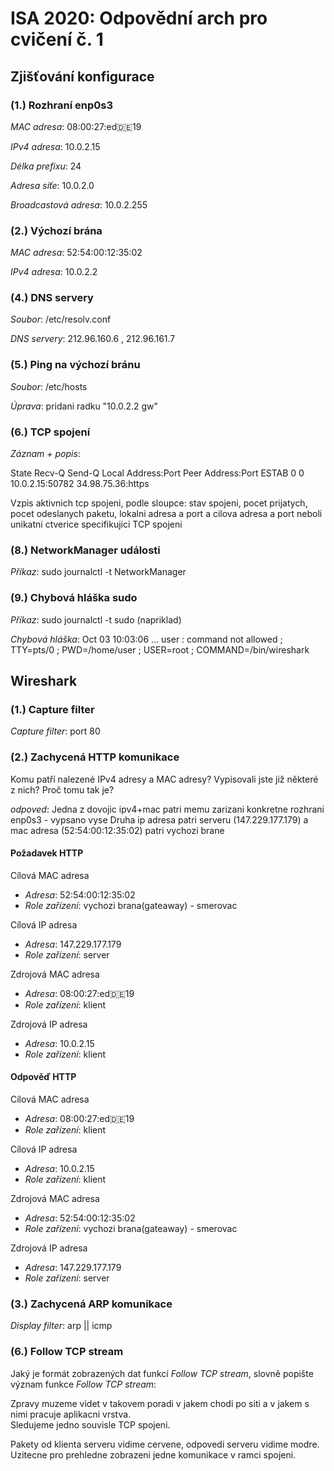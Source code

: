 # ISA 2020: Odpovědní arch pro cvičení č. 1

## Zjišťování konfigurace

### (1.) Rozhraní enp0s3

*MAC adresa*: 08:00:27:ed:de:19

*IPv4 adresa*: 10.0.2.15

*Délka prefixu*: 24

*Adresa síťe*: 10.0.2.0

*Broadcastová adresa*: 10.0.2.255

### (2.) Výchozí brána

*MAC adresa*: 52:54:00:12:35:02

*IPv4 adresa*: 10.0.2.2

### (4.) DNS servery

*Soubor*: /etc/resolv.conf

*DNS servery*: 212.96.160.6 , 212.96.161.7

### (5.) Ping na výchozí bránu

*Soubor*: /etc/hosts

*Úprava*: pridani radku "10.0.2.2    gw"

### (6.) TCP spojení

*Záznam + popis*:

State       Recv-Q Send-Q        Local Address:Port                       Peer Address:Port 
ESTAB       0      0                 10.0.2.15:50782                       34.98.75.36:https

Vzpis aktivnich tcp spojeni, podle sloupce: stav spojeni, pocet prijatych, pocet odeslanych paketu, lokalni adresa a port a cilova adresa a port neboli unikatni ctverice specifikujici TCP spojeni

### (8.) NetworkManager události

*Příkaz*: sudo journalctl -t NetworkManager

### (9.) Chybová hláška sudo

*Příkaz*: sudo journalctl -t sudo (napriklad)

*Chybová hláška*: Oct 03 10:03:06 ... user : command not allowed ; TTY=pts/0 ; PWD=/home/user ; USER=root ; COMMAND=/bin/wireshark

## Wireshark

### (1.) Capture filter

*Capture filter*: port 80

### (2.) Zachycená HTTP komunikace

Komu patří nalezené IPv4 adresy a MAC adresy?
Vypisovali jste již některé z nich?
Proč tomu tak je?

*odpoved*:
Jedna z dovojic ipv4+mac patri memu zarizani konkretne rozhrani enp0s3 - vypsano vyse
Druha ip adresa patri serveru (147.229.177.179) a mac adresa (52:54:00:12:35:02) patri vychozi brane

#### Požadavek HTTP

Cílová MAC adresa

  - *Adresa*: 52:54:00:12:35:02
  - *Role zařízení*: vychozi brana(gateaway) - smerovac

Cílová IP adresa

  - *Adresa*: 147.229.177.179
  - *Role zařízení*: server

Zdrojová MAC adresa

  - *Adresa*: 08:00:27:ed:de:19
  - *Role zařízení*: klient

Zdrojová IP adresa

  - *Adresa*: 10.0.2.15
  - *Role zařízení*: klient


#### Odpověď HTTP

Cílová MAC adresa

  - *Adresa*: 08:00:27:ed:de:19
  - *Role zařízení*: klient

Cílová IP adresa

  - *Adresa*: 10.0.2.15
  - *Role zařízení*: klient

Zdrojová MAC adresa

  - *Adresa*: 52:54:00:12:35:02
  - *Role zařízení*: vychozi brana(gateaway) - smerovac

Zdrojová IP adresa

  - *Adresa*: 147.229.177.179
  - *Role zařízení*: server

### (3.) Zachycená ARP komunikace

*Display filter*: arp || icmp

### (6.) Follow TCP stream

Jaký je formát zobrazených dat funkcí *Follow TCP stream*, slovně popište
význam funkce *Follow TCP stream*:

Zpravy muzeme videt v takovem poradi v jakem chodi po siti a v jakem s nimi pracuje aplikacni vrstva.  
Sledujeme jedno souvisle TCP spojeni.

Pakety od klienta serveru vidime cervene, odpovedi serveru vidime modre.  
Uzitecne pro prehledne zobrazeni jedne komunikace v ramci spojeni.



